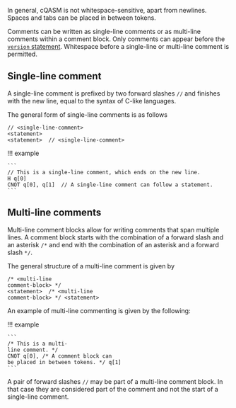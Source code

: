 In general, cQASM is not whitespace-sensitive, apart from newlines.
Spaces and tabs can be placed in between tokens.

Comments can be written as single-line comments or as multi-line comments within a comment block.
Only comments can appear before the [`version` statement](../statements/version_statement.md).
Whitespace before a single-line or multi-line comment is permitted.

## Single-line comment

A single-line comment is prefixed by two forward slashes `//` and finishes with the new line, 
equal to the syntax of C-like languages.

The general form of single-line comments is as follows

```
// <single-line-comment>
<statement>
<statement>  // <single-line-comment>
```

!!! example

    ```
    // This is a single-line comment, which ends on the new line.
    H q[0]
    CNOT q[0], q[1]  // A single-line comment can follow a statement.
    ```

## Multi-line comments

Multi-line comment blocks allow for writing comments that span multiple lines. 
A comment block starts with the combination of a forward slash and an asterisk `/*` and end with the combination of an asterisk and a forward slash `*/`.

The general structure of a multi-line comment is given by

```
/* <multi-line
comment-block> */
<statement>  /* <multi-line
comment-block> */ <statement>
```

An example of multi-line commenting is given by the following:

!!! example

    ```
    /* This is a multi-
    line comment. */
    CNOT q[0], /* A comment block can
    be placed in between tokens. */ q[1]
    ```

A pair of forward slashes `//` may be part of a multi-line comment block.
In that case they are considered part of the comment and not the start of a single-line comment.
